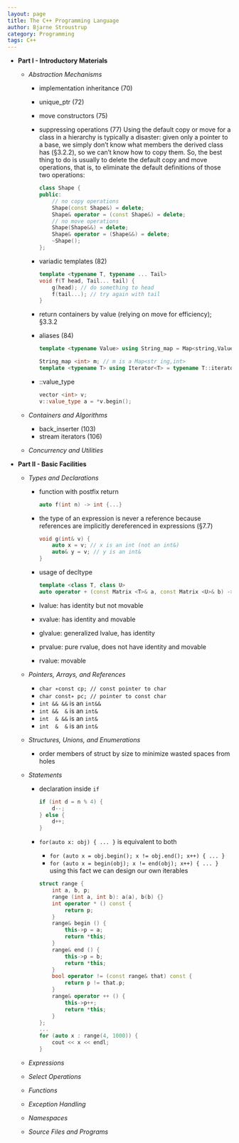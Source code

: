 ```yaml
---
layout: page
title: The C++ Programming Language
author: Bjarne Stroustrup
category: Programming
tags: C++
---
```

- **Part I - Introductory Materials**
    - *Abstraction Mechanisms*
        - implementation inheritance (70)
        - unique_ptr (72)
        - move constructors (75)
        - suppressing operations (77)
            Using the default copy or move for a class in a hierarchy is typically a disaster: given only a pointer to a base, we simply don’t know what members the derived class has (§3.2.2), so we can’t know how to copy them. So, the best thing to do is usually to delete the default copy and move operations, that is, to eliminate the default definitions of those two operations:
            
            ```cpp
            class Shape {
            public:
                // no copy operations
                Shape(const Shape&) = delete;
                Shape& operator = (const Shape&) = delete;
                // no move operations
                Shape(Shape&&) = delete;
                Shape& operator = (Shape&&) = delete;
                ~Shape();
            };
            ```
        - variadic templates (82)

            ```cpp
            template <typename T, typename ... Tail>
            void f(T head, Tail... tail) {
                g(head); // do something to head
                f(tail...); // try again with tail
            }
            ```
        - return containers by value (relying on move for efficiency); §3.3.2
        - aliases (84)

            ```cpp
            template <typename Value> using String_map = Map<string,Value>;
            
            String_map <int> m; // m is a Map<str ing,int>
            template <typename T> using Iterator<T> = typename T::iterator;
            ```
        - ::value_type

            ```cpp
            vector <int> v;
            v::value_type a = *v.begin();
            ```

    - *Containers and Algorithms*
        - back_inserter (103)
        - stream iterators (106)

    - *Concurrency and Utilities*

- **Part II - Basic Facilities**
    - *Types and Declarations*
        - function with postfix return

            ```cpp
            auto f(int n) -> int {...}
            ```
        - the type of an expression is never a reference because references are implicitly dereferenced in expressions (§7.7)

            ```cpp
            void g(int& v) {
                auto x = v; // x is an int (not an int&)
                auto& y = v; // y is an int&
            }
            ```
        - usage of decltype

            ```cpp
            template <class T, class U>
            auto operator + (const Matrix <T>& a, const Matrix <U>& b) -> Matrix <decltype(T()+U())>;
            ```
        - lvalue: has identity but not movable
        - xvalue: has identity and movable
        - glvalue: generalized lvalue, has identity
        - prvalue: pure rvalue, does not have identity and movable
        - rvalue: movable

    - *Pointers, Arrays, and References*
        - `char ∗const cp; // const pointer to char`
        - `char const∗ pc; // pointer to const char`
        - `int && &&` is an `int&&`
        - `int &&  &` is an `int&`
        - `int  & &&` is an `int&`
        - `int  &  &` is an `int&`

    - *Structures, Unions, and Enumerations*
        - order members of struct by size to minimize wasted spaces from holes

    - *Statements*
        - declaration inside `if`

            ```cpp
            if (int d = n % 4) {
                d--;
            } else {
                d++;
            }
            ```
        - `for(auto x: obj) { ... }` is equivalent to both
            - `for (auto x = obj.begin(); x != obj.end(); x++) { ... }`
            - `for (auto x = begin(obj); x != end(obj); x++) { ... }`
            using this fact we can design our own iterables

            ```cpp
            struct range {
                int a, b, p;
                range (int a, int b): a(a), b(b) {}
                int operator * () const {
                    return p;
                }
                range& begin () {
                    this->p = a;
                    return *this;
                }
                range& end () {
                    this->p = b;
                    return *this;
                }
                bool operator != (const range& that) const {
                    return p != that.p;
                }
                range& operator ++ () {
                    this->p++;
                    return *this;
                }
            };
            ...
            for (auto x : range(4, 1000)) {
                cout << x << endl;
            }

            ```

    - *Expressions*

    - *Select Operations*

    - *Functions*

    - *Exception Handling*

    - *Namespaces*

    - *Source Files and Programs*

